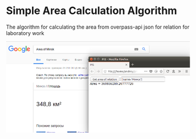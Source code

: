 # Simple Area Calculation Algorithm

The algorithm for calculating the area from overpass-api json for relation for laboratory work

<img src="https://raw.githubusercontent.com/blrB/pis/master/img.png" alt="img"/>